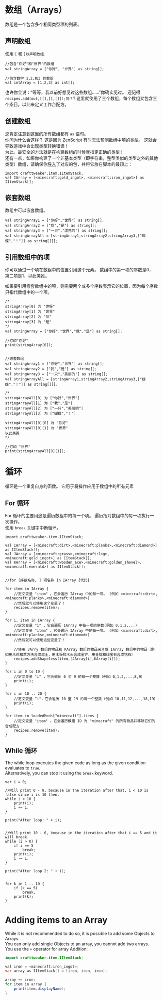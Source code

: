 # 数组（Arrays）

数组是一个包含多个相同类型项的列表。

## 声明数组

使用 ```[``` 和 ```]以声明数组```.

    //包含"你好"和"世界"的数组
    val stringArray = ["你好", "世界"] as string[];
    
    //包含数字 1,2,和3 的数组
    val intArray = [1,2,3] as int[];
    

也许你会说：“等等，我以前好想见过这些数组……”你确实见过。 还记得 ```recipes.add(out,[[],[],[]]);吗？```? 这里就使用了三个数组，每个数组又包含三个条目，以此来定义工作台配方。

## 创建数组

您肯定注意到这里的所有数组都有 ` as ` 语句。  
你问为什么会这样？ 这是因为 ZenScript 有时无法预测数组中项的类型。 这就会导致游戏中会出现类型转换错误！  
为此，最安全的方法就是在构建数组的时候就指定正确的类型！  
还有一点，如果你构建了一个非基本类型（即字符串，整型类似的类型之外的其他类型）数组，请确保你[导入](Import/)了对应的包，并将它放在脚本的最顶上：

    import crafttweaker.item.IItemStack;
    val IArray = [<minecraft:gold_ingot>, <minecraft:iron_ingot>] as IItemStack[];
    

## 嵌套数组

数组中可以嵌套数组。

    val stringArray1 = ["你好","世界"] as string[];
    val stringArray2 = ["我","是"] as string[];
    val stringArray3 = ["一只","漂亮的"] as string[];
    val stringArrayAll = [stringArray1,stringArray2,stringArray3,["蝴蝶","！"]] as string[][];
    

## 引用数组中的项

你可以通过一个项在数组中的位置引用这个元素。 数组中的第一项的序数是0， 第二项是1，以此类推。

如果要引用嵌套数组中的项，则需要两个或多个序数表示它的位置，因为每个序数只指代数组中的一个项。

    /*
    stringArray[0] 为 "你好"
    stringArray[1] 为 "世界"
    stringArray[2] 为 "我"
    stringArray[3] 为 "是"
    */
    val stringArray = ["你好","世界","我","是"] as string[];
    
    //打印"你好"
    print(stringArray[0]);
    
    
    //嵌套数组
    val stringArray1 = ["你好","世界"] as string[];
    val stringArray2 = ["我","是"] as string[];
    val stringArray3 = ["一只","美丽的"] as string[];
    val stringArrayAll = [stringArray1,stringArray2,stringArray3,["蝴蝶","！"]] as string[][];
    
    /*
    stringArrayAll[0] 为 ["你好","世界"]
    stringArrayAll[1] 为 ["我","是"]
    stringArrayAll[2] 为 ["一只","美丽的"]
    stringArrayAll[3] 为 ["蝴蝶","！"]
    
    stringArrayAll[0][0] 为 "你好"
    stringArrayAll[0][1] 为 "世界"
    以此类推
    */
    
    //打印 "世界"
    print(stringArrayAll[0][1]);
    

# 循环

循环是一个重复自身的函数。 它用于将操作应用于数组中的所有元素

## For 循环

For 循环的主要用途是遍历数组中的每一个项。 遍历指对数组中的每一项执行一次操作。  
使用 `break` 关键字中断循环。

    import crafttweaker.item.IItemStack;
    
    val IArray = [<minecraft:dirt>,<minecraft:planks>,<minecraft:diamond>] as IItemStack[];
    val JArray = [<minecraft:grass>,<minecraft:log>,<minecraft:gold_ingot>] as IItemStack[];
    val KArray = [<minecraft:wooden_axe>,<minecraft:golden_shovel>,<minecraft:emerald>] as IItemStack[];
    
    
    //for [序数名称, ] 项名称 in IArray {代码}
    
    for item in IArray {
        //定义变量 "item" ，它会遍历 IArray 中的每一项。 (例如 <minecraft:dirt>,<minecraft:planks>,<minecraft:diamond>)
        //然后就可以使用这个变量了！
        recipes.remove(item);
    }
    
    for i, item in IArray {
        //定义变量 "i" ，它会遍历 IArray 中每一项的序数(例如 0,1,2,...)
        //定义变量 "item" ，它会遍历 IArray 中的每一项。 (例如 <minecraft:dirt>,<minecraft:planks>,<minecraft:diamond>)
        //然后就可以使用这些变量了！
    
        //使用 JArry 数组的物品和 KArray 数组的物品来合成 IArray 数组中的物品（例如用木斧和草方块合成泥土，用木板和木头合成金铲，用金锭和绿宝石合成钻石）
        recipes.addShapeless(item,[JArray[i],KArray[i]]);
    }
    
    for i in 0 to 10 {
        //定义变量 "i" ，它会遍历 0 至 9 的每一个整数（例如 0,1,2,...,8,9）
        print(i);
    }
    
    for i in 10 .. 20 {
        //定义变量 “i"，它会遍历 10 至 19 的每一个整数（例如 10,11,12,...,18,19）
        print(i);
    }
    
    for item in loadedMods["minecraft"].items {
        //定义变量 "item" ，它会遍历模组 ID 为 "minecraft" 的所有物品并移除它们的合成配方
        recipes.remove(item);
    }
    

## While 循环

The while loop executes the given code as long as the given condition evaluates to `true`.  
Alternatively, you can stop it using the `break` keyword.

    var i = 0; 
    
    //Will print 0 - 9, because in the iteration after that, i < 10 is false since i is 10 then.
    while i < 10 {
        print(i); 
        i += 1;
    } 
    
    print("After loop: " + i);
    
    
    //Will print 10 - 6, because in the iteration after that i == 5 and it will break.
    while (i > 0) {
        if i == 5
            break;
        print(i);
        i -= 1;
    }
    
    print("After loop 2: " + i);
    
    
    for k in 1 .. 10 {
        if (k == 5)
            break;
        print(k);
    }
    

# Adding items to an Array

While it is not recommended to do so, it is possible to add some Objects to Arrays.  
You can only add single Objects to an array, you cannot add two arrays.  
You use the `+` operator for array Addition:

```java
import crafttweaker.item.IItemStack;

val iron = <minecraft:iron_ingot>;
var array as IItemStack[] = [iron, iron, iron];

array += iron;
for item in array {
    print(item.displayName);
}
```